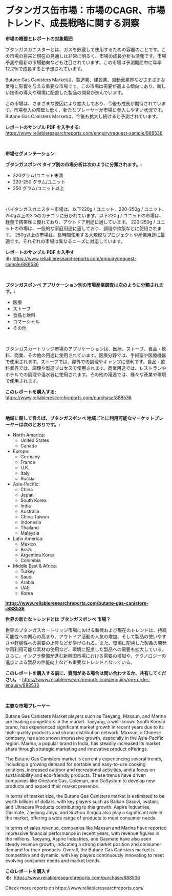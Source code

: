 <p><h1>ブタンガス缶市場：市場のCAGR、市場トレンド、成長戦略に関する洞察</h1></p><p><strong>市場の概要とレポートの対象範囲</strong></p>
<p><p>ブタンガスカニスターとは、ガスを貯蔵して使用するための容器のことです。この市場の将来と現在の見通しは非常に明るく、市場の成長分析も活発です。市場予測や最新の市場動向なども注目されています。この市場は予測期間中に年率12.2％で成長すると予想されています。</p><p>Butane Gas Canisters Marketは、製造業、建設業、自動車業界などさまざまな業種に影響を与える重要な市場です。この市場は需要が高まる傾向にあり、新しい技術の導入や環境に配慮した製品の開発が進んでいます。</p><p>この市場は、さまざまな要因により拡大しており、今後も成長が期待されています。市場参入の障壁も低く、新たなプレーヤーが市場に参入しやすい状況です。Butane Gas Canisters Marketは、今後も拡大し続けると予測されています。</p></p>
<p><strong>レポートのサンプル PDF を入手する:</strong> <a href="https://www.reliableresearchreports.com/enquiry/request-sample/888536">https://www.reliableresearchreports.com/enquiry/request-sample/888536</a></p>
<p>&nbsp;</p>
<p><strong>市場セグメンテーション</strong></p>
<p><strong>ブタンガスボンベ タイプ別の市場分析は次のように分類されます。:</strong></p>
<p><ul><li>220グラム/ユニット未満</li><li>220-250 グラム/ユニット</li><li>250 グラム/ユニット以上</li></ul></p>
<p>&nbsp;</p>
<p><p>バイタンガスカニスター市場は、以下220g / ユニット、220-250g / ユニット、250g以上の3つのカテゴリに分かれています。以下220g / ユニットの市場は、軽量で携帯性に優れており、アウトドア用途に適しています。 220-250g / ユニットの市場は、一般的な家庭用途に適しており、調理や炊飯などに使用されます。 250g以上の市場は、長時間使用する大規模なプロジェクトや産業用途に最適です。それぞれの市場は異なるニーズに対応しています。</p></p>
<p><strong>レポートのサンプル PDF を入手する:</strong>&nbsp;<a href="https://www.reliableresearchreports.com/enquiry/request-sample/888536">https://www.reliableresearchreports.com/enquiry/request-sample/888536</a></p>
<p>&nbsp;</p>
<p><strong> ブタンガスボンベ アプリケーション別の市場産業調査は次のように分類されます。:</strong></p>
<p><ul><li>医療</li><li>ストーブ</li><li>食品と飲料</li><li>コマーシャル</li><li>その他</li></ul></p>
<p>&nbsp;</p>
<p><p>ブタンガスカートリッジ市場のアプリケーションは、医療、ストーブ、食品・飲料、商業、その他の用途に使用されています。医療分野では、手術室や医療機器で使用されます。ストーブでは、屋外での調理やキャンプに便利です。食品・飲料業界では、調理や製造プロセスで使用されます。商業用途では、レストランやホテルでの調理や温水器に使用されます。その他の用途では、様々な産業や環境で使用されます。</p></p>
<p><strong>このレポートを購入する:</strong>&nbsp; <a href="https://www.reliableresearchreports.com/purchase/888536">https://www.reliableresearchreports.com/purchase/888536</a></p>
<p>&nbsp;</p>
<p><strong>地域に関して言えば、ブタンガスボンベ 地域ごとに利用可能なマーケットプレーヤーは次のとおりです。:</strong></p>
<p><ul>
    <li>
        North America:
        <ul>
            <li>United States</li>
            <li>Canada</li>
        </ul>
    </li>
    <li>
        Europe:
        <ul>
            <li>Germany</li>
            <li>France</li>
            <li>U.K.</li>
            <li>Italy</li>
            <li>Russia</li>
        </ul>
    </li>
    <li>
        Asia-Pacific:
        <ul>
            <li>China</li>
            <li>Japan</li>
            <li>South Korea</li>
            <li>India</li>
            <li>Australia</li>
            <li>China Taiwan</li>
            <li>Indonesia</li>
            <li>Thailand</li>
            <li>Malaysia</li>
        </ul>
    </li>
    <li>
        Latin America:
        <ul>
            <li>Mexico</li>
            <li>Brazil</li>
            <li>Argentina Korea</li>
            <li>Colombia</li>
        </ul>
    </li>
    <li>
        Middle East & Africa:
        <ul>
            <li>Turkey</li>
            <li>Saudi</li>
            <li>Arabia</li>
            <li>UAE</li>
            <li>Korea</li>
        </ul>
    </li>
    </ul></p>
<p><strong><a href="https://www.reliableresearchreports.com/butane-gas-canisters-r888536">https://www.reliableresearchreports.com/butane-gas-canisters-r888536</a></strong>&nbsp;</p>
<p><strong>世界の新たなトレンドとは ブタンガスボンベ 市場？</strong></p>
<p><p>世界のブタンガスカートリッジ市場における新興および現在のトレンドは、持続可能性への関心の高まり、アウトドア活動の人気の増加、そして製品の使いやすさや軽量性への需要の上昇などが挙げられる。また、環境に配慮した製品の開発や再利用可能な素材の使用など、環境に配慮した製品への需要も拡大している。さらに、インフラ整備が進む新興国市場における需要の増加や、テクノロジーの進歩による製品の性能向上なども重要なトレンドとなっている。</p></p>
<p><strong>このレポートを購入する前に、質問がある場合は問い合わせるか、共有してください。</strong>- <a href="https://www.reliableresearchreports.com/enquiry/pre-order-enquiry/888536">https://www.reliableresearchreports.com/enquiry/pre-order-enquiry/888536</a></p>
<p>&nbsp;</p>
<p><strong>主要な市場プレーヤー</strong></p>
<p><p>Butane Gas Canisters Market players such as Taeyang, Maxsun, and Marina are leading competitors in the market. Taeyang, a well-known South Korean brand, has experienced significant market growth in recent years due to its high-quality products and strong distribution network. Maxsun, a Chinese company, has also shown impressive growth, especially in the Asia-Pacific region. Marina, a popular brand in India, has steadily increased its market share through strategic marketing and innovative product offerings.</p><p>The Butane Gas Canisters market is currently experiencing several trends, including a growing demand for portable and easy-to-use cooking solutions, increased outdoor and recreational activities, and a focus on sustainability and eco-friendly products. These trends have driven companies like Onezone Gas, Coleman, and GoSystem to develop new products and expand their market presence.</p><p>In terms of market size, the Butane Gas Canisters market is estimated to be worth billions of dollars, with key players such as Balkan Gasovi, Iwatani, and Ultracare Products contributing to this growth. Aspire Industries, Gasmate, Zhejiang Jinyu, and Suzhou Xingda also play a significant role in the market, offering a wide range of products to meet consumer needs.</p><p>In terms of sales revenue, companies like Maxsun and Marina have reported impressive financial performance in recent years, with revenue figures in the millions. Taeyang, Aspire Industries, and Gasmate have also seen steady revenue growth, indicating a strong market position and consumer demand for their products. Overall, the Butane Gas Canisters market is competitive and dynamic, with key players continuously innovating to meet evolving consumer needs and market trends.</p></p>
<p><strong>このレポートを購入する:</strong>&nbsp;&nbsp;<a href="https://www.reliableresearchreports.com/purchase/888536">https://www.reliableresearchreports.com/purchase/888536</a></p>
<p>Check more reports on https://www.reliableresearchreports.com/</p>